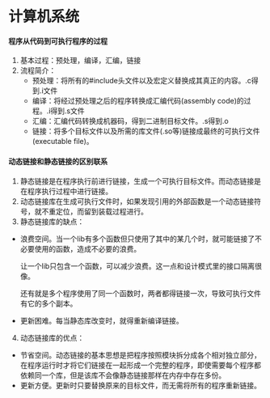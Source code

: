 # 计算机系统

#### 程序从代码到可执行程序的过程

1. 基本过程：预处理，编译，汇编，链接
2. 流程简介：
   + 预处理：将所有的#include头文件以及宏定义替换成其真正的内容。.c得到.i文件
   + 编译：将经过预处理之后的程序转换成汇编代码(assembly code)的过程。.i得到.s文件
   + 汇编：汇编代码转换成机器码，得到二进制目标文件。.s得到.o
   + 链接：将多个目标文件以及所需的库文件(.so等)链接成最终的可执行文件(executable file)。

#### 动态链接和静态链接的区别联系

1. 静态链接是在程序执行前进行链接，生成一个可执行目标文件。而动态链接是在程序执行过程中进行链接。
2. 动态链接库在生成可执行文件时，如果发现引用的外部函数是一个动态链接符号，就不重定位，而留到装载过程进行。
3. 静态链接库的缺点：

+ 浪费空间。当一个lib有多个函数但只使用了其中的某几个时，就可能链接了不必要使用的函数，造成不必要的浪费。

  让一个lib只包含一个函数，可以减少浪费。这一点和设计模式里的接口隔离很像。

  还有就是多个程序使用了同一个函数时，两者都得链接一次，导致可执行文件有它的多个副本。

+ 更新困难。每当静态库改变时，就得重新编译链接。

4. 动态链接库的优点：

+ 节省空间。动态链接的基本思想是把程序按照模块拆分成各个相对独立部分，在程序运行时才将它们链接在一起形成一个完整的程序，即使需要每个程序都依赖同一个库，但是该库不会像静态链接那样在内存中存在多份。
+ 更新方便。更新时只要替换原来的目标文件，而无需将所有的程序重新链接。

